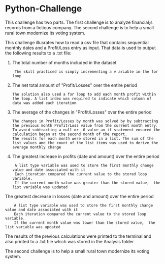 # Python-Challenge

This challenge has two parts. The first challenge is to analyze financial;s records from a fictious  company. The second challenge is to help a small rural town modernize its voting system.

This challenge illusrates how to read a csv file that contains sequential monthly dates and a Profit/Loss entry as input. That data is used to output the following results to a .txt file:

1. The total number of months included in the dataset 

        The skill practiced is simply incrementing a v ariable in the for loop

2.  The net total amount of "Profit/Losses" over the entire period

        The solution also used a for loop to add each month profit within the loop. A list index was required to indicate which column of data was added each iteration

3.  The average of the changes in "Profit/Losses" over the entire period

        The changes in Profit/Losses by month was solved by by subtracting the previous month Profit/Loss value from the current month entry. 
        To avoid subtracting a null or -0 value an if statement ensured the calculation began at the second month of the report.
        The results for each month were stored in a list. The sum of the list values and the count of the list items was used to derive the average monthly change

4. The greatest increase in profits (date and amount) over the entire period

        A list type variable was used to store the first monthly change value and date associated with it 
        Each iteration compared the current value to the stored loop variable.
        If the current month value was greater than the stored value,  the list variable was updated

The greatest decrease in losses (date and amount) over the entire period

        A list type variable was used to store the first monthly change value and date associated with it 
        Each iteration compared the current value to the stored loop variable.
        If the current month value was lower than the stored value,  the list variable was updated

The results of the previous calculations were printed to the terminal and also printed to a .txt file which was stored in the Analysis folder

The second challenge is to help a small rural town modernize its voting system. 

